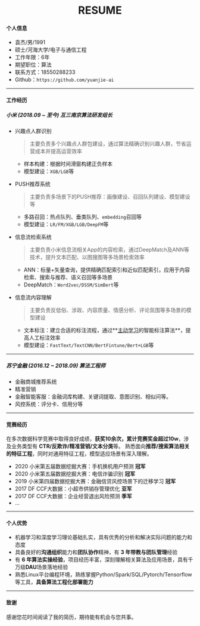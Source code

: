 <h1 align = "center"> RESUME </h1>

#### 个人信息
- 袁杰/男/1991
- 硕士/河海大学/电子与通信工程
- 工作年限：6年
- 期望职位：算法
- 联系方式：18550288233
- Github：`https://github.com/yuanjie-ai`

---
#### 工作经历
##### 小米    (2018.09 ~ 至今) **互三南京算法研发组长**

- 兴趣点人群识别

  > 主要负责多个兴趣点人群包建设，通过算法精确识别兴趣人群，节省运营成本并提高运营效率

  - 样本构建：根据时间滑窗构建正负样本
  - 模型建设：`XGB/LGB`等


- PUSH推荐系统
  > 主要负责多场景下的PUSH推荐：画像建设、召回队列建设、模型建设等

  - 多路召回：热点队列、垂类队列、`embedding`召回等
  - 模型建设：`LR/FM/XGB/LGB/DeepFM`等

- 信息流检索系统

  > 主要负责小米信息流相关App的内容检索，通过DeepMatch及ANN等技术，提升文本匹配、以图搜图等多场景检索效率

  - ANN：标量+矢量查询，提供精确匹配索引和近似匹配索引，应用于内容检索、搜索与推荐、语义召回等多场景
  - DeepMatch：`Word2vec/DSSM/SimBert`等
- 信息流内容理解
  > 主要负责反低俗、涉政、内容质量、情感分析、评论氛围等多场景的模型建设

  - 文本标注：建立合适的标注流程，通过**[主动学习](https://www.datatang.com/news/info/laboratory/238)的智能标注算法**，提高人工标注效率
  - 模型建设：`FastText/TextCNN/BertFintune/Bert+LGB`等

---
##### 苏宁金融    (2016.12 ~ 2018.09)  **算法工程师**

- 金融商城推荐系统
- 精准营销
- 金融智能客服：金融词库构建、关键词提取、意图识别、相似问等。
- 风控系统：评分卡、信用分等

---

#### 竞赛经历

在多次数据科学竞赛中取得良好成绩，**获奖10余次，累计竞赛奖金超过10w**，涉及业务类型有 **CTR/反欺诈/精准营销/文本分类**等。 熟悉面向**推荐/搜索算法相关的特征工程**，同时对通用特征工程，模型适应场景有深入理解。

- 2020 小米第五届数据挖掘大赛：手机换机用户预测	**冠军**
- 2020 小米第五届数据挖掘大赛：电信诈骗识别	**冠军**
- 2019 小米第四届数据挖掘大赛：金融信贷风控场景下的迁移学习	**冠军**
- 2017 DF CCF大数据：小超市供销存管理优化	**亚军**
- 2017 DF CCF大数据：企业经营退出风险预测	**季军**
- ...

---

#### 个人优势

- 机器学习和深度学习理论基础扎实，具有优秀的分析和解决实际问题的能力和态度
- 具备良好的**沟通组织**能力和**团队协作**精神，有 **3 年带教与团队管理**经验
- 有 **6 年算法实操经验**，项目经历丰富，深刻理解相关算法及应用场景，具有千万级**DAU**场景落地经验
- 熟悉Linux平台编程环境，熟练掌握Python/Spark/SQL/Pytorch/Tensorflow等工具，**具备算法工程化部署能力**

---

#### 致谢

感谢您花时间阅读了我的简历，期待能有机会与您共事。